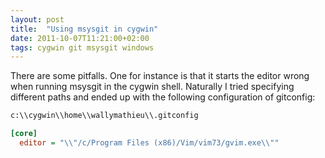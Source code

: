 ```yaml
---
layout: post
title:  "Using msysgit in cygwin"
date: 2011-10-07T11:21:00+02:00
tags: cygwin git msysgit windows
---
```


There are some pitfalls. One for instance is that it starts the editor wrong when running msysgit in the cygwin shell. Naturally I tried specifying different paths and ended up with the following configuration of gitconfig:

```cmd
c:\\cygwin\\home\\wallymathieu\\.gitconfig
```

```ini
[core]
  editor = "\\"/c/Program Files (x86)/Vim/vim73/gvim.exe\\""
```
